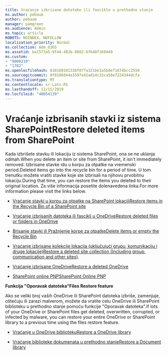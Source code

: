 ```yaml
---
title: Vraćanje izbrisane datoteke ili fascikle u prethodno stanje
ms.author: pebaum
author: pebaum
manager: pamgreen
ms.audience: Admin
ms.topic: article
ROBOTS: NOINDEX, NOFOLLOW
localization_priority: Normal
ms.collection: Adm_O365
ms.assetid: ba1573a5-9f44-482b-8082-6f648f169449
ms.custom:
- "9000210"
- "1782"
ms.openlocfilehash: 61016010133bf07fa321be1a5bdef1674bcc2550
ms.sourcegitcommit: 0f0186044a3597e42ad14c32ca58e7224344dcfa
ms.translationtype: MT
ms.contentlocale: sr-Latn-RS
ms.lasthandoff: 12/15/2019
ms.locfileid: "40054139"
---
```

# <a name="restore-deleted-items-from-sharepoint"></a><span data-ttu-id="d6f38-102">Vraćanje izbrisanih stavki iz sistema SharePoint</span><span class="sxs-lookup"><span data-stu-id="d6f38-102">Restore deleted items from SharePoint</span></span>

<span data-ttu-id="d6f38-103">Kada izbrišete stavku ili lokaciju iz sistema SharePoint, ona se ne uklanja odmah.</span><span class="sxs-lookup"><span data-stu-id="d6f38-103">When you delete an item or site from SharePoint, it isn't immediately removed.</span></span> <span data-ttu-id="d6f38-104">Izbrisane stavke idu u korpu za otpatke na vremenski period.</span><span class="sxs-lookup"><span data-stu-id="d6f38-104">Deleted items go into the recycle bin for a period of time.</span></span> <span data-ttu-id="d6f38-105">U tom trenutku možete vratiti stavke koje ste izbrisali na njihovu prvobitnu lokaciju.</span><span class="sxs-lookup"><span data-stu-id="d6f38-105">During that time, you can restore the items you deleted to their original location.</span></span> <span data-ttu-id="d6f38-106">Za više informacija posetite dolenavedena linka.</span><span class="sxs-lookup"><span data-stu-id="d6f38-106">For more information please visit the links below.</span></span>

- [<span data-ttu-id="d6f38-107">Vraćanje stavki u korpu za otpatke na SharePoint lokaciji</span><span class="sxs-lookup"><span data-stu-id="d6f38-107">Restore items in the Recycle Bin of a SharePoint site</span></span>](https://support.office.com/article/restore-deleted-items-from-the-site-collection-recycle-bin-5fa924ee-16d7-487b-9a0a-021b9062d14b)

- [<span data-ttu-id="d6f38-108">Vraćanje izbrisanih datoteka ili fascikli u OneDrive</span><span class="sxs-lookup"><span data-stu-id="d6f38-108">Restore deleted files or folders in OneDrive</span></span>](https://support.office.com/article/Restore-deleted-files-or-folders-in-OneDrive-949ada80-0026-4db3-a953-c99083e6a84f)

- [<span data-ttu-id="d6f38-109">Brisanje stavki ili Pražnjenje korpe za otpatke</span><span class="sxs-lookup"><span data-stu-id="d6f38-109">Delete items or empty the Recycle Bin</span></span>](https://support.office.com/article/delete-items-or-empty-the-recycle-bin-of-a-sharepoint-site-2e713599-d13e-40d6-96dc-66f0a366f74e#ID0EAADAAA=Online)

- <span data-ttu-id="d6f38-110">[Vraćanje izbrisane kolekcije lokacija (uključujući grupu, komunikaciju i druge lokacije)](https://docs.microsoft.com/sharepoint/restore-deleted-site-collection )</span><span class="sxs-lookup"><span data-stu-id="d6f38-110">[Restore a deleted site collection (Including group, communication and other sites)](https://docs.microsoft.com/sharepoint/restore-deleted-site-collection ).</span></span>

- [<span data-ttu-id="d6f38-111">Vraćanje izbrisane OneDrive</span><span class="sxs-lookup"><span data-stu-id="d6f38-111">Restore a deleted OneDrive</span></span>](https://docs.microsoft.com/onedrive/restore-deleted-onedrive)

- [<span data-ttu-id="d6f38-112">SharePoint online PNP</span><span class="sxs-lookup"><span data-stu-id="d6f38-112">SharePoint Online PNP</span></span>](https://docs.microsoft.com/powershell/sharepoint/sharepoint-pnp/sharepoint-pnp-cmdlets?view=sharepoint-ps)

<span data-ttu-id="d6f38-113">**Funkcija "Oporavak datoteka"**</span><span class="sxs-lookup"><span data-stu-id="d6f38-113">**Files Restore feature**</span></span>

<span data-ttu-id="d6f38-114">Ako se veliki broj vaših OneDrive ili SharePoint datoteka izbriše, zamenjuje, oštećuju ili zarazi malverom, možete da vratite celu OneDrive ili SharePoint biblioteku u prethodno stanje pomoću funkcije "Oporavak datoteka".</span><span class="sxs-lookup"><span data-stu-id="d6f38-114">If lots of your OneDrive or SharePoint files get deleted, overwritten, corrupted, or infected by malware, you can restore your entire OneDrive or SharePoint library to a previous time using the files restore feature.</span></span>

- [<span data-ttu-id="d6f38-115">Vraćanje u OneDrive biblioteku</span><span class="sxs-lookup"><span data-stu-id="d6f38-115">Restore a OneDrive library</span></span>](https://support.office.com/article/restore-your-onedrive-fa231298-759d-41cf-bcd0-25ac53eb8a150)

- [<span data-ttu-id="d6f38-116">Vraćanje biblioteke dokumenata u prethodno stanje</span><span class="sxs-lookup"><span data-stu-id="d6f38-116">Restore a Document library</span></span>](https://support.office.com/article/restore-a-document-library-317791c3-8bd0-4dfd-8254-3ca90883d39a)
